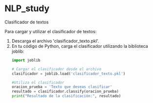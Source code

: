 # NLP_study
Clasificador de textos

Para cargar y utilizar el clasificador de textos:

1. Descarga el archivo 'clasificador_texto.pkl'.
2. En tu código de Python, carga el clasificador utilizando la biblioteca joblib:
   ```python
   import joblib

   # Cargar el clasificador desde el archivo
   clasificador = joblib.load('clasificador_texto.pkl')

   #Utiliza el clasificador
   oracion_prueba = 'Texto que deseas clasificar'
   resultado = clasificador.classify(oracion_prueba)
   print("Resultado de la clasificación:", resultado)

